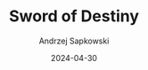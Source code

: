---
yearRead: 2024
title: "Sword of Destiny"
author: Andrzej Sapkowski
yearPublished: 1992
genre: ["fantasy", "short stories"]
edition: ebook
dateStarted: 2024-03-02
date: 2024-04-30
status: Read
cover: "/logs/books/covers/sword-of-destiny.jpg"
rating: 4.5
---